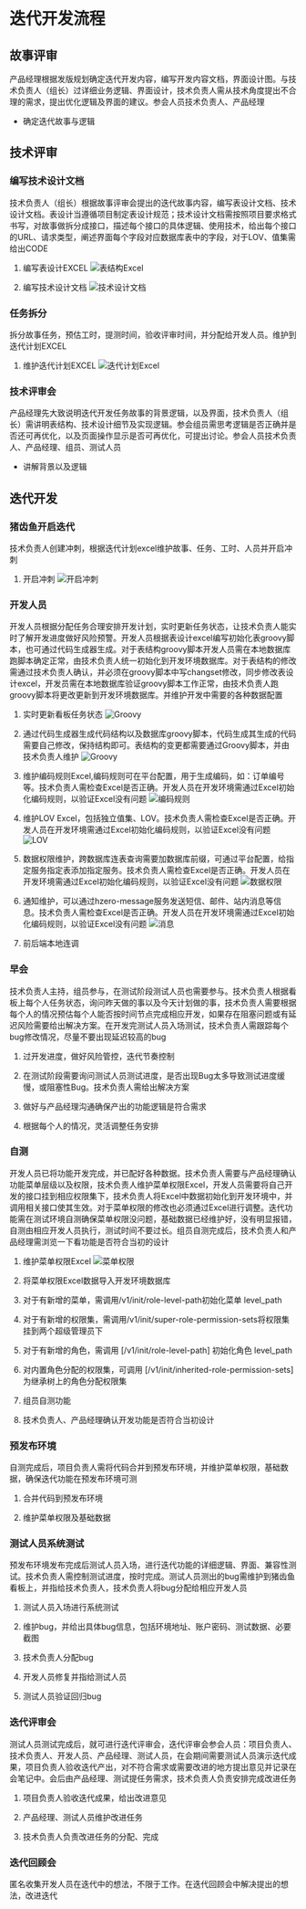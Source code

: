 # 迭代开发流程

## 故事评审
产品经理根据发版规划确定迭代开发内容，编写开发内容文档，界面设计图。与技术负责人（组长）过详细业务逻辑、界面设计，技术负责人需从技术角度提出不合理的需求，提出优化逻辑及界面的建议。参会人员技术负责人、产品经理
- 确定迭代故事与逻辑

## 技术评审

### 编写技术设计文档
技术负责人（组长）根据故事评审会提出的迭代故事内容，编写表设计文档、技术设计文档。表设计当遵循项目制定表设计规范；技术设计文档需按照项目要求格式书写，对故事做拆分成接口，描述每个接口的具体逻辑、使用技术，给出每个接口的URL、请求类型，阐述界面每个字段对应数据库表中的字段，对于LOV、值集需给出CODE
1. 编写表设计EXCEL
![表结构Excel](./img/db-excel.png)

2. 编写技术设计文档
![技术设计文档](./img/technical-design.png)

### 任务拆分
拆分故事任务，预估工时，提测时间，验收评审时间，并分配给开发人员。维护到迭代计划EXCEL
1. 维护迭代计划EXCEL
![迭代计划Excel](./img/Iteration-plan.png)

### 技术评审会
产品经理先大致说明迭代开发任务故事的背景逻辑，以及界面，技术负责人（组长）需讲明表结构、技术设计细节及实现逻辑。参会组员需思考逻辑是否正确并是否还可再优化，以及页面操作显示是否可再优化，可提出讨论。参会人员技术负责人、产品经理、组员、测试人员
- 讲解背景以及逻辑

## 迭代开发

### 猪齿鱼开启迭代
技术负责人创建冲刺，根据迭代计划excel维护故事、任务、工时、人员并开启冲刺
1. 开启冲刺
![开启冲刺](./img/sprint.png)

### 开发人员
开发人员根据分配任务合理安排开发计划，实时更新任务状态，让技术负责人能实时了解开发进度做好风险预警。开发人员根据表设计excel编写初始化表groovy脚本，也可通过代码生成器生成。对于表结构groovy脚本开发人员需在本地数据库跑脚本确定正常，由技术负责人统一初始化到开发环境数据库。对于表结构的修改需通过技术负责人确认，并必须在groovy脚本中写changset修改，同步修改表设计excel，开发员需在本地数据库验证groovy脚本工作正常，由技术负责人跑groovy脚本将更改更新到开发环境数据库。并维护开发中需要的各种数据配置
1. 实时更新看板任务状态
![Groovy](./img/kanban.png)

2. 通过代码生成器生成代码结构以及数据库groovy脚本，代码生成其生成的代码需要自己修改，保持结构即可。表结构的变更都需要通过Groovy脚本，并由技术负责人维护
![Groovy](./img/groovy.png)

3. 维护编码规则Excel,编码规则可在平台配置，用于生成编码，如：订单编号等。技术负责人需检查Excel是否正确。开发人员在开发环境需通过Excel初始化编码规则，以验证Excel没有问题
![编码规则](./img/编码规则.png)

4. 维护LOV Excel，包括独立值集、LOV。技术负责人需检查Excel是否正确。开发人员在开发环境需通过Excel初始化编码规则，以验证Excel没有问题
![LOV](./img/lov.png)

5. 数据权限维护，跨数据库连表查询需要加数据库前缀，可通过平台配置，给指定服务指定表添加指定服务。技术负责人需检查Excel是否正确。开发人员在开发环境需通过Excel初始化编码规则，以验证Excel没有问题
![数据权限](./img/permission.png)

6. 通知维护，可以通过hzero-message服务发送短信、邮件、站内消息等信息。技术负责人需检查Excel是否正确。开发人员在开发环境需通过Excel初始化编码规则，以验证Excel没有问题
![消息](./img/消息模版.png)

7. 前后端本地连调

### 早会
技术负责人主持，组员参与，在测试阶段测试人员也需要参与。技术负责人根据看板上每个人任务状态，询问昨天做的事以及今天计划做的事，技术负责人需要根据每个人的情况预估每个人能否按时间节点完成相应开发，如果存在阻塞问题或有延迟风险需要给出解决方案。在开发完测试人员入场测试，技术负责人需跟踪每个bug修改情况，尽量不要出现延迟较高的bug
1. 过开发进度，做好风险管控，迭代节奏控制

2. 在测试阶段需要询问测试人员测试进度，是否出现Bug太多导致测试进度缓慢，或阻塞性Bug。技术负责人需给出解决方案

3. 做好与产品经理沟通确保产出的功能逻辑是符合需求

4. 根据每个人的情况，灵活调整任务安排

### 自测
开发人员已将功能开发完成，并已配好各种数据。技术负责人需要与产品经理确认功能菜单层级以及权限，技术负责人维护菜单权限Excel，开发人员需要将自己开发的接口挂到相应权限集下，技术负责人将Excel中数据初始化到开发环境中，并调用相关接口使其生效。对于菜单权限的修改也必须通过Excel进行调整。迭代功能需在测试环境自测确保菜单权限没问题，基础数据已经维护好，没有明显报错，自测由相应开发人员执行，测试时间不要过长。组员自测完成后，技术负责人和产品经理需浏览一下看功能是否符合当初的设计
1. 维护菜单权限Excel
![菜单权限](./img/menu.png)

2. 将菜单权限Excel数据导入开发环境数据库

3. 对于有新增的菜单，需调用/v1/init/role-level-path初始化菜单 level_path

4. 对于有新增的权限集，需调用/v1/init/super-role-permission-sets将权限集挂到两个超级管理员下

5. 对于有新增的角色，需调用 [/v1/init/role-level-path] 初始化角色 level_path

6. 对内置角色分配的权限集，可调用 [/v1/init/inherited-role-permission-sets] 为继承树上的角色分配权限集

7. 组员自测功能

8. 技术负责人、产品经理确认开发功能是否符合当初设计

### 预发布环境
自测完成后，项目负责人需将代码合并到预发布环境，并维护菜单权限，基础数据，确保迭代功能在预发布环境可测
1. 合并代码到预发布环境

2. 维护菜单权限及基础数据

### 测试人员系统测试
预发布环境发布完成后测试人员入场，进行迭代功能的详细逻辑、界面、兼容性测试。技术负责人需控制测试进度，按时完成。测试人员测出的bug需维护到猪齿鱼看板上，并指给技术负责人，技术负责人将bug分配给相应开发人员
1. 测试人员入场进行系统测试

2. 维护bug，并给出具体bug信息，包括环境地址、账户密码、测试数据、必要截图

3. 技术负责人分配bug

4. 开发人员修复并指给测试人员

5. 测试人员验证回归bug

### 迭代评审会
测试人员测试完成后，就可进行迭代评审会，迭代评审会参会人员：项目负责人、技术负责人、开发人员、产品经理、测试人员，在会期间需要测试人员演示迭代成果，项目负责人验收迭代产出，对不符合需求或需要改进的地方提出意见并记录在会笔记中。会后由产品经理、测试提任务需求，技术负责人负责安排完成改进任务
1. 项目负责人验收迭代成果，给出改进意见

2. 产品经理、测试人员维护改进任务

3. 技术负责人负责改进任务的分配、完成

### 迭代回顾会
匿名收集开发人员在迭代中的想法，不限于工作。在迭代回顾会中解决提出的想法，改进迭代





